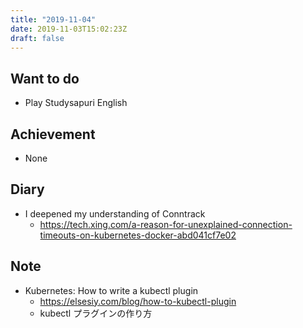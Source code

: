 ```yaml
---
title: "2019-11-04"
date: 2019-11-03T15:02:23Z
draft: false
---
```


## Want to do

* Play Studysapuri English

## Achievement

* None

## Diary

* I deepened my understanding of Conntrack
  * https://tech.xing.com/a-reason-for-unexplained-connection-timeouts-on-kubernetes-docker-abd041cf7e02

## Note

* Kubernetes: How to write a kubectl plugin
  * https://elsesiy.com/blog/how-to-kubectl-plugin
  * kubectl プラグインの作り方
